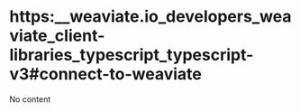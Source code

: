 # https:__weaviate.io_developers_weaviate_client-libraries_typescript_typescript-v3#connect-to-weaviate
No content
